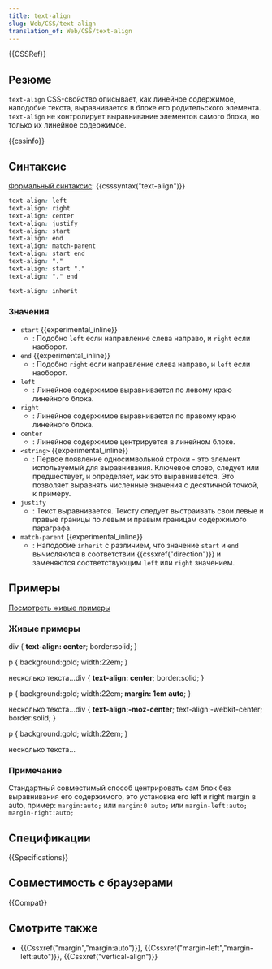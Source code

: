 ```yaml
---
title: text-align
slug: Web/CSS/text-align
translation_of: Web/CSS/text-align
---
```


{{CSSRef}}

## Резюме

`text-align` CSS-свойство описывает, как линейное содержимое, наподобие текста, выравнивается в блоке его родительского элемента. `text-align` не контролирует выравнивание элементов самого блока, но только их линейное содержимое.

{{cssinfo}}

## Синтаксис

[Формальный синтаксис](/ru/docs/CSS/Value_definition_syntax): {{csssyntax("text-align")}}

```css
text-align: left
text-align: right
text-align: center
text-align: justify
text-align: start
text-align: end
text-align: match-parent
text-align: start end
text-align: "."
text-align: start "."
text-align: "." end

text-align: inherit
```

### Значения

- `start` {{experimental_inline}}
  - : Подобно `left` если направление слева направо, и `right` если наоборот.
- `end` {{experimental_inline}}
  - : Подобно `right` если направление слева направо, и `left` если наоборот.
- `left`
  - : Линейное содержимое выравнивается по левому краю линейного блока.
- `right`
  - : Линейное содержимое выравнивается по правому краю линейного блока.
- `center`
  - : Линейное содержимое центрируется в линейном блоке.
- `<string>` {{experimental_inline}}
  - : Первое появление односимвольной строки - это элемент используемый для выравнивания. Ключевое слово, следует или предшествует, и определяет, как это выравнивается. Это позволяет выравнять численные значения с десятичной точкой, к примеру.
- `justify`
  - : Текст выравнивается. Тексту следует выстраивать свои левые и правые границы по левым и правым границам содержимого параграфа.
- `match-parent` {{experimental_inline}}
  - : Наподобие `inherit` с различием, что значение `start` и `end` вычисляются в соответствии {{cssxref("direction")}} и заменяются соответствующим `left` или `right` значением.

## Примеры

[Посмотреть живые примеры](/samples/cssref/text-align.html)

### Живые примеры

div { **text-align: center**; border:solid; }

p { background:gold; width:22em; }

несколько текста...div { **text-align: center**; border:solid; }

p { background:gold; width:22em; **margin: 1em auto**; }

несколько текста...div { **text-align:-moz-center**; text-align:-webkit-center; border:solid; }

p { background:gold; width:22em; }

несколько текста...

### Примечание

Стандартный совместимый способ центрировать сам блок без выравнивания его содержимого, это установка его left и right margin в auto, пример:
`margin:auto;` или `margin:0 auto;` или `margin-left:auto; margin-right:auto;`

## Спецификации

{{Specifications}}

## Совместимость с браузерами

{{Compat}}

## Смотрите также

- {{Cssxref("margin","margin:auto")}}, {{Cssxref("margin-left","margin-left:auto")}}, {{Cssxref("vertical-align")}}

